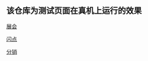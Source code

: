 ## 该仓库为测试页面在真机上运行的效果

[展会](http://eiiizong.top/test/exhibition/index.html)

[闪点](http://eiiizong.top/test/shandian/index.html)

[分销](http://eiiizong.top/test/fenxiao/dist/index.html)